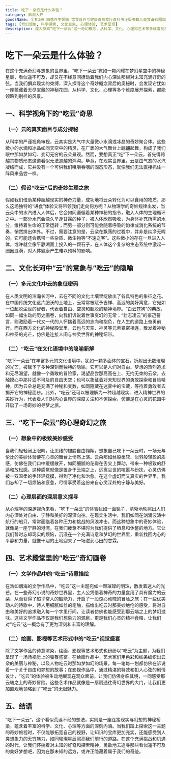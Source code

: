 ```yaml
---
title: 吃下一朵云是什么体验？
category: 脑洞大开
goodsName: 全套3册 四季养生粥膳 饮食营养与健康百病食疗百科书正版书籍儿童食谱彩图加厚版中医药膳学四季经络艾灸书养颜指南家庭健康 3册养生粥+药汤粥膳+五谷杂粮 +五谷杂粮
tags: [奇幻想象, 科学探索, 文化意象, 心理体验, 艺术呈现]
description: 深入探索“吃下一朵云”这一奇幻概念，从科学、文化、心理和艺术等多维度剖析其背后蕴含的奥秘与意义，带你领略充满想象力的奇妙世界。
---
```

# 吃下一朵云是什么体验？
在这个充满奇幻与想象的世界里，“吃下一朵云”宛如一颗闪耀在梦幻星空中的神秘星辰，看似遥不可及，却又在不经意间撩动着我们内心深处那根对未知充满好奇的弦。当我们摒弃现实的束缚，深入探寻这个奇妙概念背后的奥秘时，会发现它犹如一座蕴藏着无尽宝藏的神秘花园，从科学、文化、心理等多个维度展开探索，都能领略到别样的风景。

## 一、科学视角下的“吃云”奇思

### （一）云的真实面目与成分探秘
从科学的严谨视角审视，云其实是大气中大量微小水滴或冰晶的奇妙聚合体。这些微小的水滴和冰晶如同天空中的精灵，在广袤的大气舞台上翩翩起舞，构成了我们眼中那如梦如幻、变幻无穷的云朵景观。然而，要想真正“吃”下一朵云，首先得跨越其物质形态这道看似无法逾越的鸿沟。毕竟，在现实世界里，云是由气态的水汽凝结而成，它并没有一个可供我们咀嚼吞咽的固态形态，就像我们无法直接抓住一阵风来品尝一样。

### （二）假设“吃云”后的奇妙生理之旅
假如我们借助某种超越现实的神奇力量，成功地将云朵转化为可以食用的物质，那么这场独特的“进食”体验又将带领我们走向何方呢？从物理学的奇妙规律出发，当云朵中的水汽进入人体后，它会如同遵循着某种神秘的指令，融入人体的生理循环之中。一部分水汽会像久旱逢甘霖的种子，被人体欣然吸收，为身体补充所需的水分，维持着生命的正常运转；而另一部分则可能会随着呼吸的韵律或消化系统的节奏，悄然排出体外。不过，需要注意的是，云朵在飘荡的过程中，并非是纯净无暇的，它可能还会携带一些杂质、微生物等“不速之客”。这些微小的存在一旦进入人体，或许就会像平静湖面上投入的一颗石子，在人体这个复杂的生态系统中激起一圈圈涟漪，对人体健康产生难以预料的影响。

## 二、文化长河中“云”的意象与“吃云”的隐喻

### （一）多元文化中云的象征密码
在人类文明的浩瀚长河中，云在不同的文化土壤里绽放出了各具特色的象征之花。在中国传统文化这片肥沃的土地上，云常常被赋予吉祥、高远的美好寓意，它宛如一位超脱尘世的智者，代表着自由、空灵和超脱的精神境界。“白云苍狗”的典故，如同一幅生动的历史画卷，向我们诉说着世事变幻的无常；“壮志凌云”的豪迈誓言，则激励着一代又一代的人怀揣着高远的志向和抱负，在人生的道路上奋勇前行。而在西方文化的神秘殿堂里，云也与天空、神灵等元素紧密相连，散发着神秘和神圣的光芒，仿佛是连接人间与神灵世界的神秘纽带。

### （二）“吃云”在文化语境中的隐喻新解
“吃下一朵云”在丰富多元的文化语境中，犹如一颗多面体的宝石，折射出无数璀璨的光芒，被赋予了多种深刻而独特的隐喻。它可以是人们对自由、梦想的热烈追求和无尽渴望，就像一个勇敢的冒险家，渴望品尝那高高在上、无拘无束的云朵，去触摸心中那片遥不可及的自由天空；也可以象征着对未知世界的勇敢探索和冒险精神，因为云朵总是充满了神秘和变数，如同隐藏在迷雾中的宝藏，等待着勇敢者去揭开它的神秘面纱。此外，“吃云”还可以被理解为一种超越现实、进入精神世界的美妙行为，代表着人们对内心世界的深度关注和不懈探索，仿佛是在心灵的花园中开启了一场奇妙的寻梦之旅。

## 三、“吃下一朵云”的心理奇幻之旅

### （一）想象中的极致美妙感受
当我们轻轻闭上眼睛，让思绪的翅膀自由翱翔，想象自己吃下一朵云时，一场无与伦比的美妙体验便在心灵的舞台上悄然上演。云朵那如丝般柔软、似羽般轻盈的质感，仿佛在我们口中缓缓散开，如同细腻的花瓣在舌尖上舞动，带来一种极致的舒适和放松感。这种感觉就像是置身于云端之上，远离尘世的喧嚣与纷扰，心灵仿佛被一双温柔的手轻轻抚摸，得到了净化和治愈。在这个虚幻而又真实的世界里，我们忘却了一切烦恼和疲惫，尽情享受着这份来自心灵深处的宁静与美好。

### （二）心理层面的深层意义探寻
从心理学的深邃视角来看，“吃下一朵云”的体验犹如一面镜子，清晰地映照出人们内心深处对自由、宁静和美好的深深向往。在现实生活中，我们如同在汹涌波涛中航行的船只，常常面临着各种压力和挑战的风浪冲击。而这种想象中的奇妙体验，就像是一座宁静的港湾，在我们疲惫不堪时为我们提供了栖息和休整的地方。它让我们暂时忘却现实的烦恼，沉浸在一个充满诗意和梦幻的世界里，重新找回内心的平静和力量，就像干涸的土地迎来了一场滋润心田的甘霖。

## 四、艺术殿堂里的“吃云”奇幻画卷

### （一）文学作品中的“吃云”诗意描绘
在浩如烟海的文学作品中，“吃云”这一主题宛如一颗璀璨的明珠，散发着迷人的光芒。在一些奇幻小说的奇妙世界里，主人公凭借着神奇的力量食用了具有魔力的云朵，从而获得了超乎常人的超能力，开启了一段惊心动魄的冒险之旅；在一些优美动人的诗歌中，诗人用细腻如丝的笔触，描绘出吃云时那美妙绝伦的感受，将对自由和美好的追求融入每一个字里行间，让读者仿佛也能感受到那云端之上的梦幻滋味。这些文学作品不仅是我们想象力的源泉，更是我们心灵的精神食粮，让我们对“吃云”这一概念有了更为深刻和丰富的理解。

### （二）绘画、影视等艺术形式中的“吃云”视觉盛宴
除了文学作品的诗意渲染，绘画、影视等艺术形式也纷纷以“吃云”为主题，为我们呈现了一场场视觉上的饕餮盛宴。在绘画作品中，艺术家们用色彩和线条编织出云朵的美丽与神秘，以及人物吃云时那如梦如幻的场景，每一笔每一划都仿佛在诉说着一个关于自由和梦想的故事；在影视作品中，通过精湛的特效和扣人心弦的剧情设计，“吃云”的体验被生动地展现在观众面前，让我们仿佛身临其境，一同感受那云端之上的奇妙冒险。这些艺术作品就像是一扇扇通往奇幻世界的大门，让我们更加直观地领略到了“吃云”的无限魅力。

## 五、结语
“吃下一朵云”，这个看似荒诞不经的想法，实则是一座连接现实与幻想的神秘桥梁，蕴含着丰富的科学、文化、心理等方面的深刻内涵。当我们踏上探索这一主题的奇妙旅程时，不仅能够拓宽自己的视野，让知识的宝库更加充实，还能感受到人类想象力的无穷魅力，如同璀璨星辰照亮我们前行的道路。在这个充满挑战和机遇的时代，让我们怀揣着对未知的好奇和探索精神，勇敢地去追寻那些看似遥不可及的美好梦想吧，因为在那未知的远方，或许正隐藏着属于我们的奇迹。